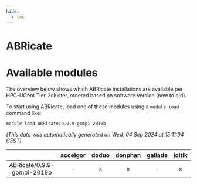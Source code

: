 ```yaml
---
hide:
  - toc
---
```


ABRicate
========

# Available modules


The overview below shows which ABRicate installations are available per HPC-UGent Tier-2cluster, ordered based on software version (new to old).

To start using ABRicate, load one of these modules using a `module load` command like:

```shell
module load ABRicate/0.9.9-gompi-2019b
```

*(This data was automatically generated on Wed, 04 Sep 2024 at 15:11:04 CEST)*  

| |accelgor|doduo|donphan|gallade|joltik|shinx|skitty|
| :---: | :---: | :---: | :---: | :---: | :---: | :---: | :---: |
|ABRicate/0.9.9-gompi-2019b|-|x|x|-|x|-|x|

